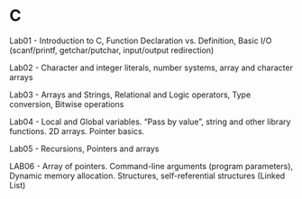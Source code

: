 # C

Lab01 - Introduction to C, Function Declaration vs. Definition, Basic I/O (scanf/printf, getchar/putchar, input/output redirection)

Lab02 - Character and integer literals, number systems, array and character arrays

Lab03 - Arrays and Strings, Relational and Logic operators, Type conversion, Bitwise operations

Lab04 - Local and Global variables. “Pass by value”, string and other library functions. 2D arrays. Pointer basics.

Lab05 - Recursions, Pointers and arrays

LAB06 - Array of pointers. Command-line arguments  (program parameters), Dynamic memory allocation. Structures, self-referential structures (Linked List) 

